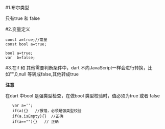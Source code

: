 #1.布尔类型

只有true 和 false

#2.变量定义

    const a=true;//常量
    const bool a=true;

    bool a=true;
    var  b=false;
#3.在if 和 其他需要判断条件中，dart 不向JavaScript一样会进行转换，比如"",0,null 等转成false,其他转成true


**注意** 

在dart  中bool 是强类型检查，在做bool 类型校验时，值必须为true 或者 false

       var a='';
       if(a){}   //报错，必须是强类型校验
       if(a.isEmpty){}  //正确
       if(a==""){}   // 正确
